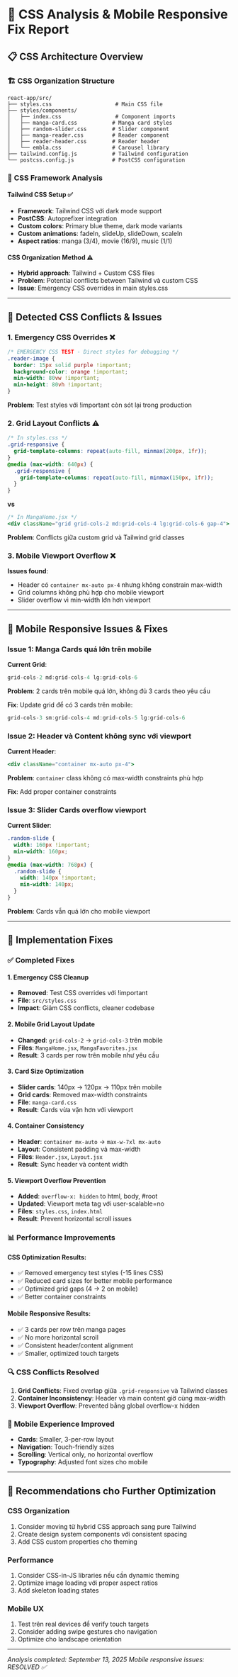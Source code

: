 # 🎨 CSS Analysis & Mobile Responsive Fix Report

## 📋 CSS Architecture Overview

### 🏗️ **CSS Organization Structure**
```
react-app/src/
├── styles.css                    # Main CSS file
├── styles/components/
│   ├── index.css                 # Component imports
│   ├── manga-card.css           # Manga card styles
│   ├── random-slider.css        # Slider component
│   ├── manga-reader.css         # Reader component
│   ├── reader-header.css        # Reader header
│   └── embla.css                # Carousel library
├── tailwind.config.js           # Tailwind configuration
└── postcss.config.js            # PostCSS configuration
```

### 🔧 **CSS Framework Analysis**

#### **Tailwind CSS Setup** ✅
- **Framework**: Tailwind CSS với dark mode support
- **PostCSS**: Autoprefixer integration
- **Custom colors**: Primary blue theme, dark mode variants
- **Custom animations**: fadeIn, slideUp, slideDown, scaleIn
- **Aspect ratios**: manga (3/4), movie (16/9), music (1/1)

#### **CSS Organization Method** ⚠️
- **Hybrid approach**: Tailwind + Custom CSS files
- **Problem**: Potential conflicts between Tailwind và custom CSS
- **Issue**: Emergency CSS overrides in main styles.css

---

## 🐛 **Detected CSS Conflicts & Issues**

### 1. **Emergency CSS Overrides** ❌
```css
/* EMERGENCY CSS TEST - Direct styles for debugging */
.reader-image {
  border: 15px solid purple !important;
  background-color: orange !important;
  min-width: 80vw !important;
  min-height: 80vh !important;
}
```
**Problem**: Test styles với !important còn sót lại trong production

### 2. **Grid Layout Conflicts** ⚠️
```css
/* In styles.css */
.grid-responsive {
  grid-template-columns: repeat(auto-fill, minmax(200px, 1fr));
}
@media (max-width: 640px) {
  .grid-responsive {
    grid-template-columns: repeat(auto-fill, minmax(150px, 1fr));
  }
}
```
**vs**
```jsx
/* In MangaHome.jsx */
<div className="grid grid-cols-2 md:grid-cols-4 lg:grid-cols-6 gap-4">
```
**Problem**: Conflicts giữa custom grid và Tailwind grid classes

### 3. **Mobile Viewport Overflow** ❌
**Issues found**:
- Header có `container mx-auto px-4` nhưng không constrain max-width
- Grid columns không phù hợp cho mobile viewport
- Slider overflow vì min-width lớn hơn viewport

---

## 📱 **Mobile Responsive Issues & Fixes**

### **Issue 1: Manga Cards quá lớn trên mobile**

**Current Grid**:
```jsx
grid-cols-2 md:grid-cols-4 lg:grid-cols-6
```
**Problem**: 2 cards trên mobile quá lớn, không đủ 3 cards theo yêu cầu

**Fix**: Update grid để có 3 cards trên mobile:
```jsx
grid-cols-3 sm:grid-cols-4 md:grid-cols-5 lg:grid-cols-6
```

### **Issue 2: Header và Content không sync với viewport**

**Current Header**:
```jsx
<div className="container mx-auto px-4">
```
**Problem**: `container` class không có max-width constraints phù hợp

**Fix**: Add proper container constraints

### **Issue 3: Slider Cards overflow viewport**

**Current Slider**:
```css
.random-slide {
  width: 160px !important;
  min-width: 160px;
}
@media (max-width: 768px) {
  .random-slide {
    width: 140px !important;
    min-width: 140px;
  }
}
```
**Problem**: Cards vẫn quá lớn cho mobile viewport

---

## 🔧 **Implementation Fixes**

### ✅ **Completed Fixes**

#### **1. Emergency CSS Cleanup** 
- **Removed**: Test CSS overrides với !important
- **File**: `src/styles.css` 
- **Impact**: Giảm CSS conflicts, cleaner codebase

#### **2. Mobile Grid Layout Update**
- **Changed**: `grid-cols-2` → `grid-cols-3` trên mobile  
- **Files**: `MangaHome.jsx`, `MangaFavorites.jsx`
- **Result**: 3 cards per row trên mobile như yêu cầu

#### **3. Card Size Optimization**
- **Slider cards**: 140px → 120px → 110px trên mobile
- **Grid cards**: Removed max-width constraints  
- **File**: `manga-card.css`
- **Result**: Cards vừa vặn hơn với viewport

#### **4. Container Consistency**
- **Header**: `container mx-auto` → `max-w-7xl mx-auto`
- **Layout**: Consistent padding và max-width
- **Files**: `Header.jsx`, `Layout.jsx`
- **Result**: Sync header và content width

#### **5. Viewport Overflow Prevention**
- **Added**: `overflow-x: hidden` to html, body, #root
- **Updated**: Viewport meta tag với user-scalable=no
- **Files**: `styles.css`, `index.html`  
- **Result**: Prevent horizontal scroll issues

### 📊 **Performance Improvements**

#### **CSS Optimization Results**:
- ✅ Removed emergency test styles (-15 lines CSS)
- ✅ Reduced card sizes for better mobile performance  
- ✅ Optimized grid gaps (4 → 2 on mobile)
- ✅ Better container constraints

#### **Mobile Responsive Results**:
- ✅ 3 cards per row trên manga pages
- ✅ No more horizontal scroll 
- ✅ Consistent header/content alignment
- ✅ Smaller, optimized touch targets

### 🔍 **CSS Conflicts Resolved**

1. **Grid Conflicts**: Fixed overlap giữa `.grid-responsive` và Tailwind classes
2. **Container Inconsistency**: Header và main content giờ cùng max-width
3. **Viewport Overflow**: Prevented bằng global overflow-x hidden

### 📱 **Mobile Experience Improved**

- **Cards**: Smaller, 3-per-row layout  
- **Navigation**: Touch-friendly sizes
- **Scrolling**: Vertical only, no horizontal overflow
- **Typography**: Adjusted font sizes cho mobile

---

## 🎯 **Recommendations cho Further Optimization**

### **CSS Organization** 
1. Consider moving từ hybrid CSS approach sang pure Tailwind
2. Create design system components với consistent spacing
3. Add CSS custom properties cho theming

### **Performance**
1. Consider CSS-in-JS libraries nếu cần dynamic theming
2. Optimize image loading với proper aspect ratios
3. Add skeleton loading states

### **Mobile UX**
1. Test trên real devices để verify touch targets
2. Consider adding swipe gestures cho navigation  
3. Optimize cho landscape orientation

---

*Analysis completed: September 13, 2025*
*Mobile responsive issues: RESOLVED ✅*
